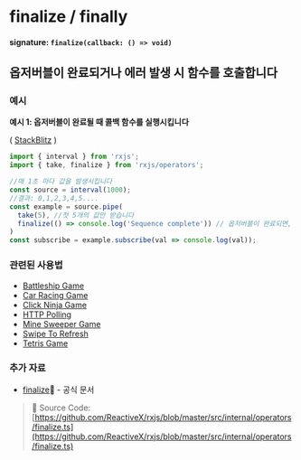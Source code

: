 # finalize / finally

#### signature: `finalize(callback: () => void)`

## 옵저버블이 완료되거나 에러 발생 시 함수를 호출합니다

### 예시

**예시 1: 옵저버블이 완료될 때 콜백 함수를 실행시킵니다**

\( [StackBlitz](https://stackblitz.com/edit/typescript-ohddud) \)

```javascript
import { interval } from 'rxjs';
import { take, finalize } from 'rxjs/operators';

//매 1초 마다 값을 발생시킵니다
const source = interval(1000);
//결과: 0,1,2,3,4,5....
const example = source.pipe(
  take(5), //첫 5개의 값만 받습니다
  finalize(() => console.log('Sequence complete')) // 옵저버블이 완료되면, 콜백함수를 실행시킵니다
)
const subscribe = example.subscribe(val => console.log(val));
```

### 관련된 사용법

* [Battleship Game](../../recipes/battleship-game.md)
* [Car Racing Game](../../recipes/car-racing-game.md)
* [Click Ninja Game](../../recipes/click-ninja-game.md)
* [HTTP Polling](../../recipes/http-polling.md)
* [Mine Sweeper Game](../../recipes/mine-sweeper-game.md)
* [Swipe To Refresh](../../recipes/swipe-to-refresh.md)
* [Tetris Game](../../recipes/tetris-game.md)

### 추가 자료

* [finalize](https://rxjs.dev/api/operators/finalize)📰 - 공식 문서

> 📂 Source Code: [https://github.com/ReactiveX/rxjs/blob/master/src/internal/operators/finalize.ts](https://github.com/ReactiveX/rxjs/blob/master/src/internal/operators/finalize.ts)

